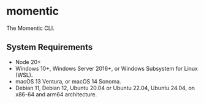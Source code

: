# momentic

The Momentic CLI.

## System Requirements

- Node 20+
- Windows 10+, Windows Server 2016+, or Windows Subsystem for Linux (WSL).
- macOS 13 Ventura, or macOS 14 Sonoma.
- Debian 11, Debian 12, Ubuntu 20.04 or Ubuntu 22.04, Ubuntu 24.04, on x86-64 and arm64 architecture.

